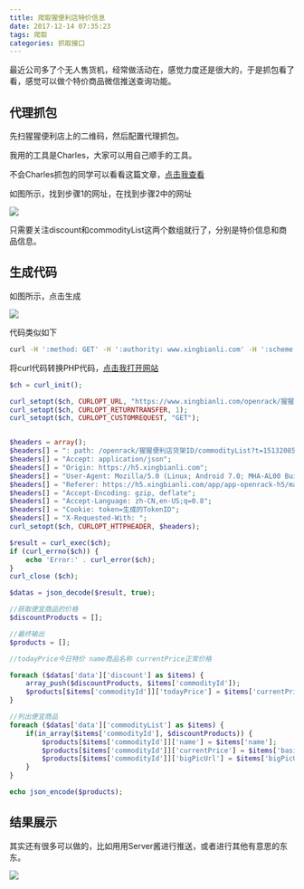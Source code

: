 ```yaml
---
title: 爬取猩便利店特价信息
date: 2017-12-14 07:35:23
tags: 爬取
categories: 抓取接口
---
```


最近公司多了个无人售货机，经常做活动在，感觉力度还是很大的，于是抓包看了看，感觉可以做个特价商品微信推送查询功能。

<!--more-->

## 代理抓包

先扫猩猩便利店上的二维码，然后配置代理抓包。

我用的工具是Charles，大家可以用自己顺手的工具。

不会Charles抓包的同学可以看看这篇文章，[点击我查看](http://blog.devtang.com/2015/11/14/charles-introduction/#%E6%88%AA%E5%8F%96-Https-%E9%80%9A%E8%AE%AF%E4%BF%A1%E6%81%AF)

如图所示，找到步骤1的网址，在找到步骤2中的网址

![](https://ws4.sinaimg.cn/large/006tNc79gy1fmfyp59e0ij30ty0sftds.jpg)

只需要关注discount和commodityList这两个数组就行了，分别是特价信息和商品信息。

## 生成代码

如图所示，点击生成

![](https://ws4.sinaimg.cn/large/006tNc79gy1fmfys29ws8j30vd0afq5k.jpg)

代码类似如下
```bash
curl -H ':method: GET' -H ':authority: www.xingbianli.com' -H ':scheme: https' -H ':path: /openrack/猩猩便利店货架ID/commodityList?t=1513208555000' -H 'accept: application/json' -H 'origin: https://h5.xingbianli.com' -H 'user-agent: Mozilla/5.0 (Linux; Android 7.0; MHA-AL00 Build/HUAWEIMHA-AL00; wv) AppleWebKit/537.36 (KHTML, like Gecko) Version/4.0 Chrome/53.0.2785.49 Mobile MQQBrowser/6.2 TBS/043632 Safari/537.36 MicroMessenger/6.5.23.1180 NetType/WIFI Language/zh_CN' -H 'referer: https://h5.xingbianli.com/app/app-openrack-h5/main.html?' -H 'accept-encoding: gzip, deflate' -H 'accept-language: zh-CN,en-US;q=0.8' -H 'cookie: xbl_uuid=生成的UUID' -H 'cookie: token=生成的TokenID' -H 'x-requested-with: ' 'https://www.xingbianli.com/openrack/猩猩便利店货架ID/commodityList?t=1513208555000'
```

将curl代码转换PHP代码，[点击我打开网站](https://incarnate.github.io/curl-to-php/)

```php
$ch = curl_init();

curl_setopt($ch, CURLOPT_URL, "https://www.xingbianli.com/openrack/猩猩便利店货架ID/commodityList?t=1513208555000");
curl_setopt($ch, CURLOPT_RETURNTRANSFER, 1);
curl_setopt($ch, CURLOPT_CUSTOMREQUEST, "GET");


$headers = array();
$headers[] = ": path: /openrack/猩猩便利店货架ID/commodityList?t=1513208555000";
$headers[] = "Accept: application/json";
$headers[] = "Origin: https://h5.xingbianli.com";
$headers[] = "User-Agent: Mozilla/5.0 (Linux; Android 7.0; MHA-AL00 Build/HUAWEIMHA-AL00; wv) AppleWebKit/537.36 (KHTML, like Gecko) Version/4.0 Chrome/53.0.2785.49 Mobile MQQBrowser/6.2 TBS/043632 Safari/537.36 MicroMessenger/6.5.23.1180 NetType/WIFI Language/zh_CN";
$headers[] = "Referer: https://h5.xingbianli.com/app/app-openrack-h5/main.html?";
$headers[] = "Accept-Encoding: gzip, deflate";
$headers[] = "Accept-Language: zh-CN,en-US;q=0.8";
$headers[] = "Cookie: token=生成的TokenID";
$headers[] = "X-Requested-With: ";
curl_setopt($ch, CURLOPT_HTTPHEADER, $headers);

$result = curl_exec($ch);
if (curl_errno($ch)) {
    echo 'Error:' . curl_error($ch);
}
curl_close ($ch);

$datas = json_decode($result, true);

//获取便宜商品的价格
$discountProducts = [];

//最终输出
$products = [];

//todayPrice今日特价 name商品名称 currentPrice正常价格

foreach ($datas['data']['discount'] as $items) {
    array_push($discountProducts, $items['commodityId']);
    $products[$items['commodityId']]['todayPrice'] = $items['currentPrice'];
}

//列出便宜商品
foreach ($datas['data']['commodityList'] as $items) {
    if(in_array($items['commodityId'], $discountProducts)) {
        $products[$items['commodityId']]['name'] = $items['name'];
        $products[$items['commodityId']]['currentPrice'] = $items['basicPrice'];
        $products[$items['commodityId']]['bigPicUrl'] = $items['bigPicUrl'];
    }
}

echo json_encode($products);

```

## 结果展示

其实还有很多可以做的，比如用用Server酱进行推送，或者进行其他有意思的东东。

![](https://ws2.sinaimg.cn/large/006tNc79gy1fmfyzes1jvj31c20jcanj.jpg)